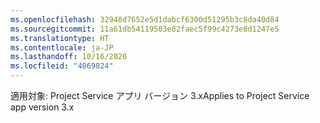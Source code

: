 ```yaml
---
ms.openlocfilehash: 32948d7652e5d1dabcf6300d51295b3c8da40d84
ms.sourcegitcommit: 11a61db54119503e82faec5f99c4273e8d1247e5
ms.translationtype: HT
ms.contentlocale: ja-JP
ms.lasthandoff: 10/16/2020
ms.locfileid: "4069824"
---
```

<span data-ttu-id="21557-101">適用対象: Project Service アプリ バージョン 3.x</span><span class="sxs-lookup"><span data-stu-id="21557-101">Applies to Project Service app version 3.x</span></span>
